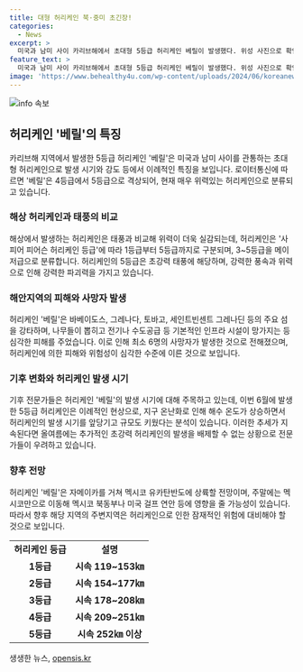 ```yaml
---
title: 대형 허리케인 북·중미 초긴장!
categories:
  - News
excerpt: >
  미국과 남미 사이 카리브해에서 초대형 5등급 허리케인 베릴이 발생했다. 위성 사진으로 확인된 허리케인은 7월에 발생했으며, 바베이도스 등에서는 심각한 피해가 발생했다. 이번 허리케인은 기후 변화로 해수 온도가 상승함에 따라 9월 이전에 발생한 것이 특이하다. 전문가들은 이러한 추세로 올 여름 추가적인 초강력 허리케인의 발생 가능성을 경계하고 있다. 현재 베릴은 자메이카로 향하고 있으며, 멕시코나 미국 걸프 연안에 영향을 줄 가능성도 있다.
feature_text: >
  미국과 남미 사이 카리브해에서 초대형 5등급 허리케인 베릴이 발생했다. 위성 사진으로 확인된 허리케인은 7월에 발생했으며, 바베이도스 등에서는 심각한 피해가 발생했다. 이번 허리케인은 기후 변화로 해수 온도가 상승함에 따라 9월 이전에 발생한 것이 특이하다. 전문가들은 이러한 추세로 올 여름 추가적인 초강력 허리케인의 발생 가능성을 경계하고 있다. 현재 베릴은 자메이카로 향하고 있으며, 멕시코나 미국 걸프 연안에 영향을 줄 가능성도 있다.
image: 'https://www.behealthy4u.com/wp-content/uploads/2024/06/koreanews.jpg'
---
```


<p><img src="https://www.behealthy4u.com/wp-content/uploads/2024/06/koreanews.jpg" alt="info 속보" /></p>

<h2 data-ke-size="size26">허리케인 '베릴'의 특징</h2>

<p data-ke-size="size16">카리브해 지역에서 발생한 5등급 허리케인 '베릴'은 미국과 남미 사이를 관통하는 초대형 허리케인으로 발생 시기와 강도 등에서 이례적인 특징을 보입니다. 로이터통신에 따르면 '베릴'은 4등급에서 5등급으로 격상되어, 현재 매우 위력있는 허리케인으로 분류되고 있습니다.</p>

<h3>해상 허리케인과 태풍의 비교</h3>

<p data-ke-size="size16">해상에서 발생하는 허리케인은 태풍과 비교해 위력이 더욱 실감되는데, 허리케인은 '사피어 피어슨 허리케인 등급'에 따라 1등급부터 5등급까지로 구분되며, 3~5등급을 메이저급으로 분류합니다. 허리케인의 5등급은 초강력 태풍에 해당하며, 강력한 풍속과 위력으로 인해 강력한 파괴력을 가지고 있습니다.</p>

<h3>해안지역의 피해와 사망자 발생</h3>

<p data-ke-size="size16">허리케인 '베릴'은 바베이도스, 그레나다, 토바고, 세인트빈센트 그레나딘 등의 주요 섬을 강타하며, 나무들이 뽑히고 전기나 수도공급 등 기본적인 인프라 시설이 망가지는 등 심각한 피해를 주었습니다. 이로 인해 최소 6명의 사망자가 발생한 것으로 전해졌으며, 허리케인에 의한 피해와 위험성이 심각한 수준에 이른 것으로 보입니다.</p>

<h3>기후 변화와 허리케인 발생 시기</h3>

<p data-ke-size="size16">기후 전문가들은 허리케인 '베릴'의 발생 시기에 대해 주목하고 있는데, 이번 6월에 발생한 5등급 허리케인은 이례적인 현상으로, 지구 온난화로 인해 해수 온도가 상승하면서 허리케인의 발생 시기를 앞당기고 규모도 키웠다는 분석이 있습니다. 이러한 추세가 지속된다면 올여름에는 추가적인 초강력 허리케인의 발생을 배제할 수 없는 상황으로 전문가들이 우려하고 있습니다.</p>

<h3>향후 전망</h3>

<p data-ke-size="size16">허리케인 '베릴'은 자메이카를 거쳐 멕시코 유카탄반도에 상륙할 전망이며, 주말에는 멕시코만으로 이동해 멕시코 북동부나 미국 걸프 연안 등에 영향을 줄 가능성이 있습니다. 따라서 향후 해당 지역의 주변지역은 허리케인으로 인한 잠재적인 위험에 대비해야 할 것으로 보입니다.</p>

<table>
  <tr>
    <td style="text-align: center; height: 17px;"><b>허리케인 등급</b></td>
    <td style="text-align: center; height: 17px;"><b>설명</b></td>
  </tr>
  <tr>
    <td style="text-align: center; height: 17px;"><b>1등급</b></td>
    <td style="text-align: center; height: 17px;"><b>시속 119~153㎞</b></td>
  </tr>
  <tr>
    <td style="text-align: center; height: 17px;"><b>2등급</b></td>
    <td style="text-align: center; height: 17px;"><b>시속 154~177㎞</b></td>
  </tr>
  <tr>
    <td style="text-align: center; height: 17px;"><b>3등급</b></td>
    <td style="text-align: center; height: 17px;"><b>시속 178~208㎞</b></td>
  </tr>
  <tr>
    <td style="text-align: center; height: 17px;"><b>4등급</b></td>
    <td style="text-align: center; height: 17px;"><b>시속 209~251㎞</b></td>
  </tr>
  <tr>
    <td style="text-align: center; height: 17px;"><b>5등급</b></td>
    <td style="text-align: center; height: 17px;"><b>시속 252㎞ 이상</b></td>
  </tr>
</table>
생생한 뉴스, <a href="https://opensis.kr" rel="dofollow">opensis.kr</a>



